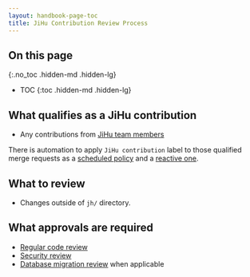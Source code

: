 ```yaml
---
layout: handbook-page-toc
title: JiHu Contribution Review Process
---
```


## On this page
{:.no_toc .hidden-md .hidden-lg}

- TOC
{:toc .hidden-md .hidden-lg}

## What qualifies as a JiHu contribution

- Any contributions from [JiHu team members](https://gitlab.com/groups/gitlab-jh/jh-team/-/group_members?with_inherited_permissions=exclude)

There is automation to apply `JiHu contribution` label to those qualified
merge requests as a [scheduled policy](https://gitlab.com/gitlab-org/quality/triage-ops/-/blob/master/policies/stages/hygiene/label-jihu-contribution.yml)
and a [reactive one](https://gitlab.com/gitlab-org/quality/triage-ops/-/blob/master/triage/processor/jihu_contribution.rb).

## What to review

- Changes outside of `jh/` directory.

## What approvals are required

- [Regular code review](https://docs.gitlab.com/ee/development/code_review.html)
- [Security review](jihu-security-review-process.html)
- [Database migration review](jihu-database-change-process.html) when applicable

